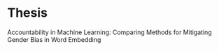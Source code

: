 # Thesis
Accountability in Machine Learning: Comparing Methods for Mitigating Gender Bias in Word Embedding 
